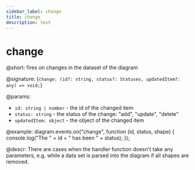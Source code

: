 ```yaml
---
sidebar_label: change
title: change
description: text
---
```


# change

@short: fires on changes in the dataset of the diagram

@signature: {`change: (id?: string, status?: Statuses, updatedItem?: any) => void;`}

@params:
- `id: string | number` - the id of the changed item
- `status: string` - the status of the change: "add", "update", "delete"
- `updatedItem: object` - the object of the changed item

@example:
diagram.events.on("change", function (id, status, shape) {
	console.log("The " + id + " has been " + status);
});

@descr:
There are cases when the handler function doesn't take any parameters, e.g. while a data set is parsed into the diagram if all shapes are removed.
